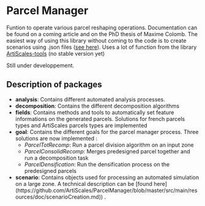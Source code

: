 # Parcel Manager

Funtion to operate various parcel reshaping operations.
Documentation can be found on a coming article and on the PhD thesis of Maxime Colomb.
The easiest way of using this library without coming to the code is to create scenarios using .json files ([see here](https://github.com/ArtiScales/ParcelManager/blob/master/src/main/resources/doc/scenarioCreation.md)).
Uses a lot of function from the library [ArtiScales-tools](https://github.com/ArtiScales/ArtiScales-tools) (no stable version yet)

Still under developpement.

## Description of packages 

<ul>
<li><b>analysis</b>: Contains different automated analysis processes.</li>
<li><b>decomposition</b>: Contains the different decomposition algorithms</li>
<li><b>fields</b>: Contains methods and tools to automatically set feature informations on the generated parcels. Solutions for french parcels types and ArtiScales parcels types are implemented </li>
<li><b>goal</b>: Contains the different goals for the parcel manager process. Three solutions are now implemented : 
    <ul>
        <li><i>ParcelTotRecomp</i>: Run a parcel division algorithm on an input zone</li>
        <li><i>ParcelConsolidRecomp</i>: Merges predesigned parcel together and run a decomposition task</li>
        <li><i>ParcelDensification</i>: Run the densification process on the predesigned parcels</li>
    </ul>
    </li>
<li><b>scenario</b>: Contains objects used for processing an automated simulation on a large zone. A technical description can be [found here](https://github.com/ArtiScales/ParcelManager/blob/master/src/main/resources/doc/scenarioCreation.md)) . </li>
</ul>

